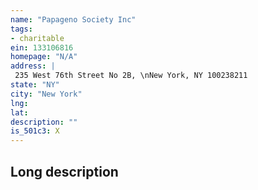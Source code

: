```yaml
---
name: "Papageno Society Inc"
tags:
- charitable
ein: 133106816
homepage: "N/A"
address: |
 235 West 76th Street No 2B, \nNew York, NY 100238211
state: "NY"
city: "New York"
lng: 
lat: 
description: ""
is_501c3: X
---
```


## Long description


